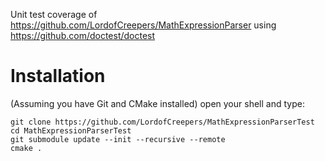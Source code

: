 Unit test coverage of https://github.com/LordofCreepers/MathExpressionParser using https://github.com/doctest/doctest

# Installation
(Assuming you have Git and CMake installed) open your shell and type:
```
git clone https://github.com/LordofCreepers/MathExpressionParserTest
cd MathExpressionParserTest
git submodule update --init --recursive --remote
cmake .
```